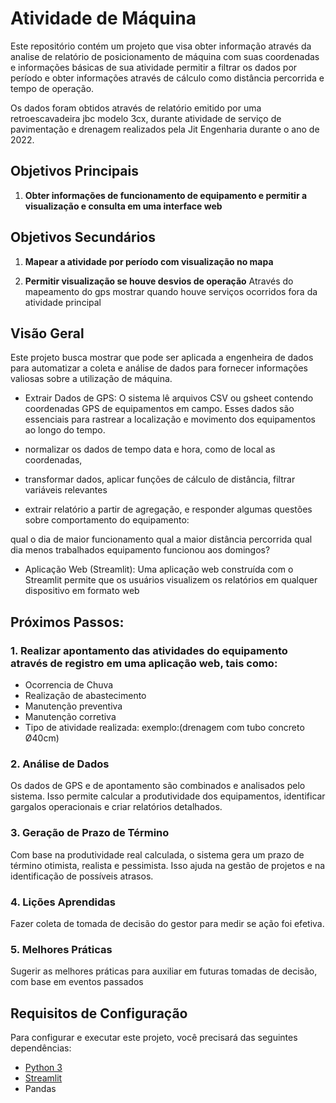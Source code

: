 # Atividade de Máquina 

Este repositório contém um projeto que visa obter informação através da analise de relatório de posicionamento de máquina com suas coordenadas e informações básicas de sua atividade permitir a filtrar os dados por período e obter informações através de cálculo como distância percorrida e tempo de operação.

Os dados foram obtidos através de relatório emitido por uma retroescavadeira jbc modelo 3cx, durante atividade de serviço de pavimentação e drenagem realizados pela Jit Engenharia durante o ano de 2022.

## Objetivos Principais

1. **Obter informações de funcionamento de equipamento e permitir a visualização e consulta em uma interface web** 

## Objetivos Secundários

1. **Mapear a atividade por período com visualização no mapa**

2. **Permitir visualização se houve desvios de operação** Através do mapeamento do gps mostrar quando houve serviços ocorridos fora da atividade principal


## Visão Geral

Este projeto busca mostrar que pode ser aplicada a engenheira de dados para automatizar a coleta e análise de dados para fornecer informações valiosas sobre a utilização de máquina.

- Extrair Dados de GPS: O sistema lê arquivos CSV ou gsheet contendo coordenadas GPS de equipamentos em campo. Esses dados são essenciais para rastrear a localização e movimento dos equipamentos ao longo do tempo.

- normalizar os dados de tempo data e hora, como de local as coordenadas,

- transformar dados, aplicar funções de cálculo de distância, filtrar variáveis relevantes

- extrair relatório a partir de agregação, e responder algumas questões sobre comportamento do equipamento:

qual o dia de maior funcionamento
qual a maior distância percorrida
qual dia menos trabalhados
equipamento funcionou aos domingos?

- Aplicação Web (Streamlit): Uma aplicação web construída com o Streamlit permite que os usuários visualizem os relatórios em qualquer dispositivo em formato web

## Próximos Passos:

### 1. Realizar apontamento das atividades do equipamento através de registro em uma aplicação web, tais como:
- Ocorrencia de Chuva
- Realização de abastecimento
- Manutenção preventiva
- Manutenção corretiva
- Tipo de atividade realizada: exemplo:(drenagem com tubo concreto Ø40cm)
  
### 2. Análise de Dados

Os dados de GPS e de apontamento são combinados e analisados pelo sistema. Isso permite calcular a produtividade dos equipamentos, identificar gargalos operacionais e criar relatórios detalhados.

### 3. Geração de Prazo de Término

Com base na produtividade real calculada, o sistema gera um prazo de término otimista, realista e pessimista. Isso ajuda na gestão de projetos e na identificação de possíveis atrasos.

### 4. Lições Aprendidas 

Fazer coleta de tomada de decisão do gestor para  medir se ação foi efetiva.

### 5. Melhores Práticas 

Sugerir as melhores práticas para auxiliar em futuras tomadas de decisão, com base em eventos passados 

## Requisitos de Configuração

Para configurar e executar este projeto, você precisará das seguintes dependências:

- [Python 3](https://www.python.org/)
- [Streamlit](https://streamlit.io/)
- Pandas


